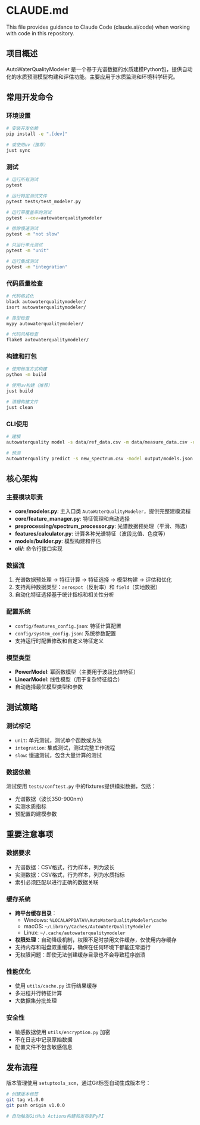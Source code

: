 # CLAUDE.md

This file provides guidance to Claude Code (claude.ai/code) when working with code in this repository.

## 项目概述

AutoWaterQualityModeler 是一个基于光谱数据的水质建模Python包，提供自动化的水质预测模型构建和评估功能。主要应用于水质监测和环境科学研究。

## 常用开发命令

### 环境设置
```bash
# 安装开发依赖
pip install -e ".[dev]"

# 或使用uv（推荐）
just sync
```

### 测试
```bash
# 运行所有测试
pytest

# 运行特定测试文件
pytest tests/test_modeler.py

# 运行带覆盖率的测试
pytest --cov=autowaterqualitymodeler

# 排除慢速测试
pytest -m "not slow"

# 只运行单元测试
pytest -m "unit"

# 运行集成测试
pytest -m "integration"
```

### 代码质量检查
```bash
# 代码格式化
black autowaterqualitymodeler/
isort autowaterqualitymodeler/

# 类型检查
mypy autowaterqualitymodeler/

# 代码风格检查
flake8 autowaterqualitymodeler/
```

### 构建和打包
```bash
# 使用标准方式构建
python -m build

# 使用uv构建（推荐）
just build

# 清理构建文件
just clean
```

### CLI使用
```bash
# 建模
autowaterquality model -s data/ref_data.csv -m data/measure_data.csv -o output/

# 预测
autowaterquality predict -s new_spectrum.csv -model output/models.json -o predictions.csv
```

## 核心架构

### 主要模块职责
- **core/modeler.py**: 主入口类 `AutoWaterQualityModeler`，提供完整建模流程
- **core/feature_manager.py**: 特征管理和自动选择
- **preprocessing/spectrum_processor.py**: 光谱数据预处理（平滑、筛选）
- **features/calculator.py**: 计算各种光谱特征（波段比值、色度等）
- **models/builder.py**: 模型构建和评估
- **cli/**: 命令行接口实现

### 数据流
1. 光谱数据预处理 → 特征计算 → 特征选择 → 模型构建 → 评估和优化
2. 支持两种数据类型：`aerospot`（反射率）和 `field`（实地数据）
3. 自动化特征选择基于统计指标和相关性分析

### 配置系统
- `config/features_config.json`: 特征计算配置
- `config/system_config.json`: 系统参数配置
- 支持运行时配置修改和自定义特征定义

### 模型类型
- **PowerModel**: 幂函数模型（主要用于波段比值特征）
- **LinearModel**: 线性模型（用于复杂特征组合）
- 自动选择最优模型类型和参数

## 测试策略

### 测试标记
- `unit`: 单元测试，测试单个函数或方法
- `integration`: 集成测试，测试完整工作流程
- `slow`: 慢速测试，包含大量计算的测试

### 数据依赖
测试使用 `tests/conftest.py` 中的fixtures提供模拟数据，包括：
- 光谱数据（波长350-900nm）
- 实测水质指标
- 预配置的建模参数

## 重要注意事项

### 数据要求
- 光谱数据：CSV格式，行为样本，列为波长
- 实测数据：CSV格式，行为样本，列为水质指标
- 索引必须匹配以进行正确的数据关联

### 缓存系统
- **跨平台缓存目录**：
  - Windows: `%LOCALAPPDATA%\AutoWaterQualityModeler\cache`
  - macOS: `~/Library/Caches/AutoWaterQualityModeler`
  - Linux: `~/.cache/autowaterqualitymodeler`
- **权限处理**：自动降级机制，权限不足时禁用文件缓存，仅使用内存缓存
- 支持内存和磁盘双重缓存，确保在任何环境下都能正常运行
- 无权限问题：即使无法创建缓存目录也不会导致程序崩溃

### 性能优化
- 使用 `utils/cache.py` 进行结果缓存
- 多进程并行特征计算
- 大数据集分批处理

### 安全性
- 敏感数据使用 `utils/encryption.py` 加密
- 不在日志中记录原始数据
- 配置文件不包含敏感信息

## 发布流程

版本管理使用 `setuptools_scm`，通过Git标签自动生成版本号：

```bash
# 创建版本标签
git tag v1.0.0
git push origin v1.0.0

# 自动触发GitHub Actions构建和发布到PyPI
```